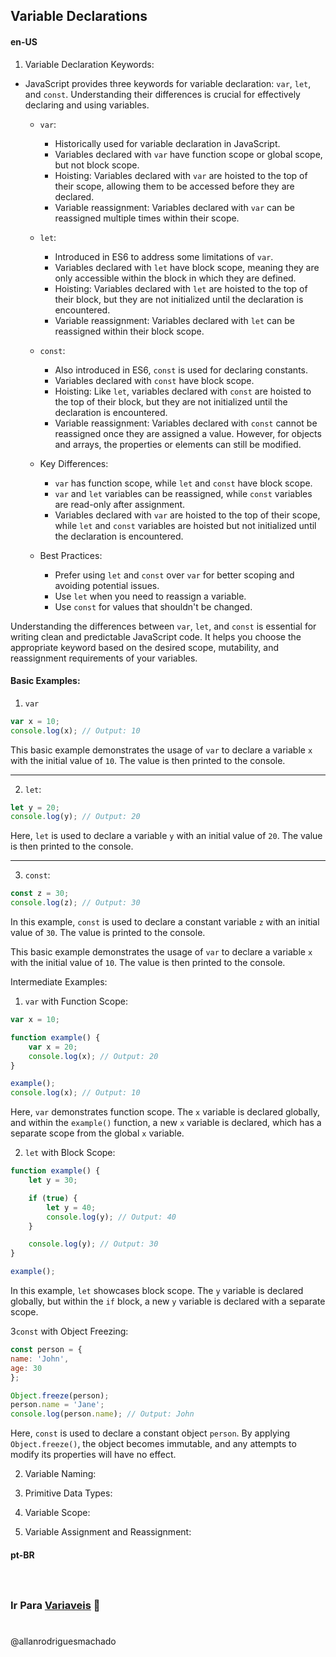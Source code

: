 ## Variable Declarations

#### en-US

1. Variable Declaration Keywords:

- JavaScript provides three keywords for variable declaration: `var`, `let`, and `const`. Understanding their
  differences is crucial for effectively declaring and using variables.

    - `var`:
        - Historically used for variable declaration in JavaScript.
        - Variables declared with `var` have function scope or global scope, but not block scope.
        - Hoisting: Variables declared with `var` are hoisted to the top of their scope, allowing them to be accessed
          before they are declared.
        - Variable reassignment: Variables declared with `var` can be reassigned multiple times within their scope.

    - `let`:
        - Introduced in ES6 to address some limitations of `var`.
        - Variables declared with `let` have block scope, meaning they are only accessible within the block in which
          they are defined.
        - Hoisting: Variables declared with `let` are hoisted to the top of their block, but they are not initialized
          until the declaration is encountered.
        - Variable reassignment: Variables declared with `let` can be reassigned within their block scope.

    - `const`:
        - Also introduced in ES6, `const` is used for declaring constants.
        - Variables declared with `const` have block scope.
        - Hoisting: Like `let`, variables declared with `const` are hoisted to the top of their block, but they are not
          initialized until the declaration is encountered.
        - Variable reassignment: Variables declared with `const` cannot be reassigned once they are assigned a value.
          However, for objects and arrays, the properties or elements can still be modified.

    - Key Differences:
        - `var` has function scope, while `let` and `const` have block scope.
        - `var` and `let` variables can be reassigned, while `const` variables are read-only after assignment.
        - Variables declared with `var` are hoisted to the top of their scope, while `let` and `const` variables are
          hoisted but not initialized until the declaration is encountered.

    - Best Practices:
        - Prefer using `let` and `const` over `var` for better scoping and avoiding potential issues.
        - Use `let` when you need to reassign a variable.
        - Use `const` for values that shouldn't be changed.

Understanding the differences between `var`, `let`, and `const` is essential for writing clean and predictable
JavaScript code. It helps you choose the appropriate keyword based on the desired scope, mutability, and reassignment
requirements of your variables.

#### Basic Examples:

1. `var`

```javascript
var x = 10;
console.log(x); // Output: 10
```
This basic example demonstrates the usage of `var` to declare a variable `x` with the initial value of `10`. The value is then printed to the console.

---

2. `let`:
```javascript
let y = 20;
console.log(y); // Output: 20
```
Here, `let` is used to declare a variable `y` with an initial value of `20`. The value is then printed to the console.

---

3. `const`:
```javascript
const z = 30;
console.log(z); // Output: 30
```
In this example, `const` is used to declare a constant variable `z` with an initial value of `30`. The value is printed to the console.

This basic example demonstrates the usage of `var` to declare a variable `x` with the initial value of `10`. The value
is then printed to the console.


Intermediate Examples:

1. `var` with Function Scope:
```javascript
var x = 10;

function example() {
    var x = 20;
    console.log(x); // Output: 20
}

example();
console.log(x); // Output: 10
```
Here, `var` demonstrates function scope. The `x` variable is declared globally, and within the `example()` function, a new `x` variable is declared, which has a separate scope from the global `x` variable.


2. `let` with Block Scope:
```javascript
function example() {
    let y = 30;

    if (true) {
        let y = 40;
        console.log(y); // Output: 40
    }

    console.log(y); // Output: 30
}

example();
```
In this example, `let` showcases block scope. The `y` variable is declared globally, but within the `if` block, a new `y` variable is declared with a separate scope.

3`const` with Object Freezing:
```javascript
const person = {
name: 'John',
age: 30
};

Object.freeze(person);
person.name = 'Jane';
console.log(person.name); // Output: John
```
Here, `const` is used to declare a constant object `person`. By applying `Object.freeze()`, the object becomes immutable, and any attempts to modify its properties will have no effect.


2. Variable Naming:

3. Primitive Data Types:

4. Variable Scope:

5. Variable Assignment and Reassignment:

#### pt-BR

#

```js

````

### Ir Para [Variaveis](/2Variaveis/1Variaveis.md) 🚀

#

@allanrodriguesmachado
